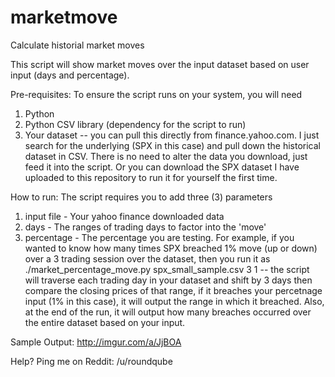 # marketmove
Calculate historial market moves

This script will show market moves over the input dataset based on user input (days and percentage).  

Pre-requisites:
To ensure the script runs on your system, you will need
1. Python
2. Python CSV library (dependency for the script to run)
3. Your dataset -- you can pull this directly from finance.yahoo.com.  I just search for the underlying (SPX in this case) and pull down the historical dataset in CSV.  There is no need to alter the data you download, just feed it into the script.  Or you can download the SPX dataset I have uploaded to this repository to run it for yourself the first time.

How to run:
The script requires you to add three (3) parameters
1. input file - Your yahoo finance downloaded data
2. days - The ranges of trading days to factor into the 'move'
3. percentage - The percentage you are testing.  For example, if you wanted to know how many times SPX breached 1% move (up or down) over a 3 trading session over the dataset, then you run it as ./market_percentage_move.py spx_small_sample.csv 3 1  -- the script will traverse each trading day in your dataset and shift by 3 days then compare the closing prices of that range, if it breaches your percetnage input (1% in this case), it will output the range in which it breached.  Also, at the end of the run, it will output how many breaches occurred over the entire dataset based on your input.

Sample Output:
http://imgur.com/a/JjBOA

Help?
Ping me on Reddit: /u/roundqube

